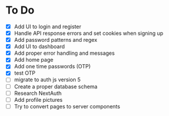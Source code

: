 # To Do

- [x] Add UI to login and register
- [x] Handle API response errors and set cookies when signing up
- [x] Add password patterns and regex
- [x] Add UI to dashboard
- [x] Add proper error handling and messages
- [x] Add home page
- [x] Add one time passwords (OTP) 
- [x] test OTP
- [ ] migrate to auth js version 5
- [ ] Create a proper database schema
- [ ] Research NextAuth
- [ ] Add profile pictures
- [ ] Try to convert pages to server components
